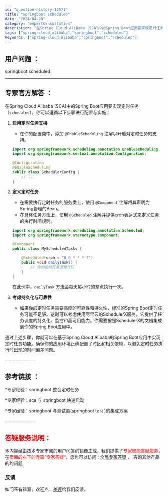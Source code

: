 ```yaml
---
id: "question-history-12571"
title: "springboot scheduled"
date: "2024-04-28"
category: "expertConsultation"
description: "在Spring Cloud Alibaba (SCA)中的Spring Boot应用要实现定时任务（`scheduled`），你可以遵循以下步骤进行配置与实施：1. **启用定时任务支持**   - 在你的配置类中，添加 `@EnableScheduling` 注解以开启对定时任务的支持。   ``"
tags: ["spring-cloud-alibaba","springboot","scheduled"]
keywords: ["spring-cloud-alibaba","springboot","scheduled"]
---
```


## 用户问题 ： 
 springboot scheduled  

---------------
## 专家官方解答 ：

在Spring Cloud Alibaba (SCA)中的Spring Boot应用要实现定时任务（`scheduled`），你可以遵循以下步骤进行配置与实施：

1. **启用定时任务支持**
   - 在你的配置类中，添加 `@EnableScheduling` 注解以开启对定时任务的支持。
   ```java
   import org.springframework.scheduling.annotation.EnableScheduling;
   import org.springframework.context.annotation.Configuration;

   @Configuration
   @EnableScheduling
   public class SchedulerConfig {
       // ...
   }
   ```

2. **定义定时任务**
   - 在需要执行定时任务的服务类上，使用 `@Component` 注解将其声明为Spring管理的Bean。
   - 在具体任务方法上，使用 `@Scheduled` 注解并提供cron表达式来定义任务的执行时间规则。
   ```java
   import org.springframework.scheduling.annotation.Scheduled;
   import org.springframework.stereotype.Component;

   @Component
   public class MyScheduledTasks {

       @Scheduled(cron = "0 0 * * * ?")
       public void dailyTask() {
           // 你的定时任务逻辑代码
       }
   }
   ```
   在此例中，`dailyTask` 方法会每天每小时的整点执行一次。

3. **考虑持久化与可靠性**
   - 如果你的定时任务需要高度的可靠性和持久性，标准的Spring Boot定时任务可能不足够。这时可以考虑使用阿里云的SchedulerX服务，它提供了任务调度的持久化、监控和高可用能力。你需要按照SchedulerX的文档集成到你的Spring Boot应用中。

通过上述步骤，你就可以在基于Spring Cloud Alibaba的Spring Boot应用中实现定时任务功能。确保你的应用环境正确配置了时区和相关依赖，以避免定时任务执行时出现的时间偏差问题。


<font color="#949494">---------------</font> 


## 参考链接 ：

*专家经验：springboot 整合定时任务 
 
 *专家经验：sca 与 springboot 快速启动 
 
 *专家经验：springboot 与测试类(springboot test )的集成方案 


 <font color="#949494">---------------</font> 
 


## <font color="#FF0000">答疑服务说明：</font> 

本内容经由技术专家审阅的用户问答的镜像生成，我们提供了<font color="#FF0000">专家智能答疑服务</font>，在<font color="#FF0000">页面的右下的浮窗”专家答疑“</font>。您也可以访问 : [全局专家答疑](https://answer.opensource.alibaba.com/docs/intro) 。 咨询其他产品的的问题

### 反馈
如问答有错漏，欢迎点：[差评](https://ai.nacos.io/user/feedbackByEnhancerGradePOJOID?enhancerGradePOJOId=12664)给我们反馈。

